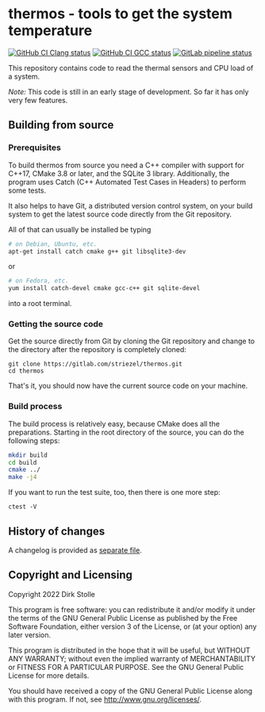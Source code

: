 # thermos - tools to get the system temperature

[![GitHub CI Clang status](https://github.com/striezel/thermos/workflows/Clang/badge.svg)](https://github.com/striezel/thermos/actions)
[![GitHub CI GCC status](https://github.com/striezel/thermos/workflows/GCC/badge.svg)](https://github.com/striezel/thermos/actions)
[![GitLab pipeline status](https://gitlab.com/striezel/thermos/badges/main/pipeline.svg)](https://gitlab.com/striezel/thermos/)

This repository contains code to read the thermal sensors and CPU load of a
system.

_Note:_ This code is still in an early stage of development. So far it has only
very few features.

## Building from source

### Prerequisites

To build thermos from source you need a C++ compiler with support for C++17,
CMake 3.8 or later, and the SQLite 3 library. Additionally, the program uses
Catch (C++ Automated Test Cases in Headers) to perform some tests.

It also helps to have Git, a distributed version control system, on your build
system to get the latest source code directly from the Git repository.

All of that can usually be installed be typing

```bash
# on Debian, Ubuntu, etc.
apt-get install catch cmake g++ git libsqlite3-dev
```

or

```bash
# on Fedora, etc.
yum install catch-devel cmake gcc-c++ git sqlite-devel
```

into a root terminal.

### Getting the source code

Get the source directly from Git by cloning the Git repository and change to
the directory after the repository is completely cloned:

    git clone https://gitlab.com/striezel/thermos.git
    cd thermos

That's it, you should now have the current source code on your machine.

### Build process

The build process is relatively easy, because CMake does all the preparations.
Starting in the root directory of the source, you can do the following steps:

```bash
mkdir build
cd build
cmake ../
make -j4
```

If you want to run the test suite, too, then there is one more step:

    ctest -V

## History of changes

A changelog is provided as [separate file](./changelog.md).

## Copyright and Licensing

Copyright 2022  Dirk Stolle

This program is free software: you can redistribute it and/or modify
it under the terms of the GNU General Public License as published by
the Free Software Foundation, either version 3 of the License, or
(at your option) any later version.

This program is distributed in the hope that it will be useful,
but WITHOUT ANY WARRANTY; without even the implied warranty of
MERCHANTABILITY or FITNESS FOR A PARTICULAR PURPOSE.  See the
GNU General Public License for more details.

You should have received a copy of the GNU General Public License
along with this program.  If not, see <http://www.gnu.org/licenses/>.
